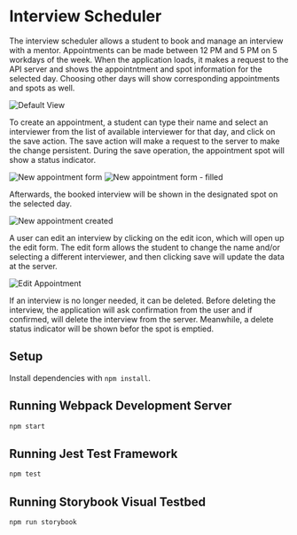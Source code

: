 # Interview Scheduler

The interview scheduler allows a student to book and manage an interview with a mentor. Appointments can be made between 12 PM and 5 PM on 5 workdays of the week. When the application loads, it makes a request to the API server and shows the appointntment and spot information for the selected day. Choosing other days will show corresponding appointments and spots as well. 

![Default View](/public/images/Screenshots/Default_view?raw=true "Interview Scheduler - Default View")

To create an appointment, a student can type their name and select an interviewer from the list of available interviewer for that day, and click on the save action. The save action will make a request to the server to make the change persistent. During the save operation, the appointment spot will show a status indicator.

![New appointment form](/public/images/Screenshots/Appointment_creation_1?raw=true "Create New appointment")
![New appointment form - filled](/public/images/Screenshots/Appointment_creation_2?raw=true " ")


Afterwards, the booked interview will be shown in the designated spot on the selected day.

![New appointment created](/public/images/Screenshots/Appointment_creation_3?raw=true "New appointment")

A user can edit an interview by clicking on the edit icon, which will open up the edit form. The edit form allows the student to change the name and/or selecting a different interviewer, and then clicking save will update the data at the server.

![Edit Appointment](/public/images/Screenshots/Appointment_creation_2?raw=true "Edit Appointment")

If an interview is no longer needed, it can be deleted. Before deleting the interview, the application will ask confirmation from the user and if confirmed, will delete the interview from the server. Meanwhile, a delete status indicator will be shown befor the spot is emptied.

## Setup

Install dependencies with `npm install`.

## Running Webpack Development Server

```sh
npm start
```

## Running Jest Test Framework

```sh
npm test
```

## Running Storybook Visual Testbed

```sh
npm run storybook
```
